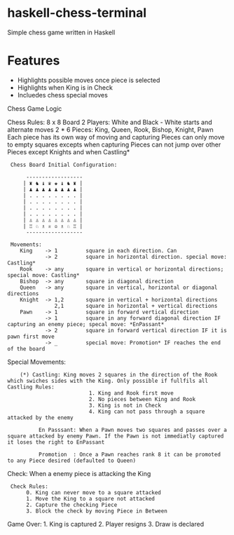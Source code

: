 # haskell-chess-terminal

Simple chess game written in Haskell


# Features
* Highlights possible moves once piece is selected
* Highlights when King is in Check
* Incluedes chess special moves


Chess Game Logic

  Chess Rules:
    8 x 8 Board 
    2     Players: White and Black - White starts and alternate moves
    2 * 6 Pieces: King, Queen, Rook, Bishop, Knight, Pawn 
          Each piece has its own way of moving and capturing
          Pieces can only move to empty squares excepts when capturing
          Pieces can not jump over other Pieces except Knights and when Castling*  
          

     Chess Board Initial Configuration:

          ------------------
         | ♜ ♞ ♝ ♛ ♚ ♝ ♞ ♜ |              
         | ♟ ♟ ♟ ♟ ♟ ♟ ♟ ♟ |     
         | . . . . . . . . |
         | . . . . . . . . |
         | . . . . . . . . |
         | . . . . . . . . |
         | ♙ ♙ ♙ ♙ ♙ ♙ ♙ ♙ |                              
         | ♖ ♘ ♗ ♕ ♔ ♗ ♘ ♖ |                              
          ------------------                     
   
     Movements:
        King    -> 1         square in each direction. Can  
                -> 2         square in horizontal direction. special move: Castling*
        Rook    -> any       square in vertical or horizontal directions; special move: Castling* 
        Bishop  -> any       square in diagonal direction
        Queen   -> any       square in vertical, horizontal or diagonal directions 
        Knight  -> 1,2       square in vertical + horizontal directions 
                   2,1       square in horizontal + vertical directions
        Pawn    -> 1         square in forward vertical direction
                -> 1         square in any forward diagonal direction IF capturing an enemy piece; specal move: *EnPassant*
                -> 2         square in forward vertical direction IF it is pawn first move 
                -> _         special move: Promotion* IF reaches the end of the board
 
 Special Movements:
        
        (*) Castling: King moves 2 squares in the direction of the Rook which swiches sides with the King. Only possible if fullfils all Castling Rules: 
                              1. King and Rook first move
                              2. No pieces between King and Rook
                              3. King is not in Check
                              4. King can not pass through a square attacked by the enemy

              En Passsant: When a Pawn moves two squares and passes over a square attacked by enemy Pawn. If the Pawn is not immediatly captured it loses the right to EnPassant 
                     
              Promotion  : Once a Pawn reaches rank 8 it can be promoted to any Piece desired (defaulted to Queen)



 Check: When a enemy piece is attacking the King

     Check Rules:
          0. King can never move to a square attacked
          1. Move the King to a square not attacked
          2. Capture the checking Piece
          3. Block the check by moving Piece in Between

 Game Over:
    1. King is captured 
    2. Player resigns 
    3. Draw is declared




